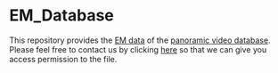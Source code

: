 # EM_Database
This repository provides the [EM data](https://www.dropbox.com/home/Minglang/Database?preview=PVS-HMEM+database.tar.gz) of the [panoramic video database](https://github.com/YuhangSong/DHP). Please feel free to contact us by clicking [here](mailto:yuhangsong2017@gmail.com,maixu@buaa.edu.cn,IceClearWJY@buaa.edu.cn,MinglangQiao@buaa.edu.cn) so that we can give you access permission to the file.


